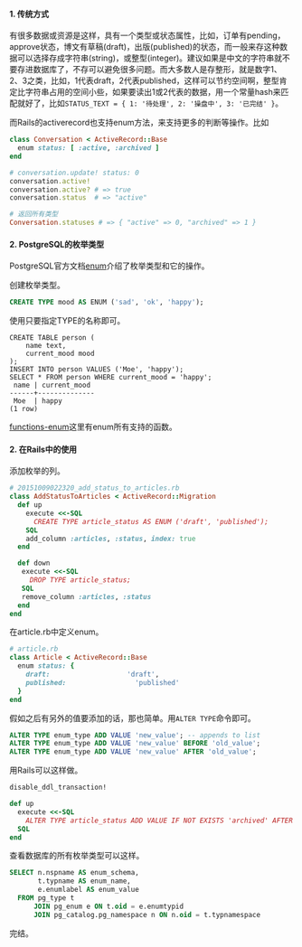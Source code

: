 #### 1. 传统方式

有很多数据或资源是这样，具有一个类型或状态属性，比如，订单有pending，approve状态，博文有草稿(draft)，出版(published)的状态，而一般来存这种数据可以选择存成字符串(string)，或整型(integer)。建议如果是中文的字符串就不要存进数据库了，不存可以避免很多问题。而大多数人是存整形，就是数字1、2、3之类，比如，1代表draft，2代表published，这样可以节约空间啊，整型肯定比字符串占用的空间小些，如果要读出1或2代表的数据，用一个常量hash来匹配就好了，比如`STATUS_TEXT = { 1: '待处理', 2: '操盘中', 3: '已完结' }`。

而Rails的activerecord也支持enum方法，来支持更多的判断等操作。比如

``` ruby
class Conversation < ActiveRecord::Base
  enum status: [ :active, :archived ]
end

# conversation.update! status: 0
conversation.active!
conversation.active? # => true
conversation.status  # => "active"

# 返回所有类型
Conversation.statuses # => { "active" => 0, "archived" => 1 }
```

#### 2. PostgreSQL的枚举类型

PostgreSQL官方文档[enum](http://www.postgresql.org/docs/9.1/static/datatype-enum.html)介绍了枚举类型和它的操作。

创建枚举类型。

``` sql
CREATE TYPE mood AS ENUM ('sad', 'ok', 'happy');
```

使用只要指定TYPE的名称即可。

```
CREATE TABLE person (
    name text,
    current_mood mood
);
INSERT INTO person VALUES ('Moe', 'happy');
SELECT * FROM person WHERE current_mood = 'happy';
 name | current_mood 
------+--------------
 Moe  | happy
(1 row)
```

[functions-enum](http://www.postgresql.org/docs/9.4/static/functions-enum.html)这里有enum所有支持的函数。

#### 2. 在Rails中的使用

添加枚举的列。

``` ruby
# 20151009022320_add_status_to_articles.rb
class AddStatusToArticles < ActiveRecord::Migration
  def up
    execute <<-SQL
      CREATE TYPE article_status AS ENUM ('draft', 'published');
    SQL
    add_column :articles, :status, index: true
  end

  def down
   execute <<-SQL
     DROP TYPE article_status;
   SQL
   remove_column :articles, :status
  end
end
```

在article.rb中定义enum。

``` ruby
# article.rb
class Article < ActiveRecord::Base
  enum status: {
    draft:                   'draft',
    published:                 'published'
  }
end
```

假如之后有另外的值要添加的话，那也简单。用`ALTER TYPE`命令即可。

``` sql
ALTER TYPE enum_type ADD VALUE 'new_value'; -- appends to list
ALTER TYPE enum_type ADD VALUE 'new_value' BEFORE 'old_value';
ALTER TYPE enum_type ADD VALUE 'new_value' AFTER 'old_value';
```

用Rails可以这样做。

``` ruby
disable_ddl_transaction!

def up
  execute <<-SQL
    ALTER TYPE article_status ADD VALUE IF NOT EXISTS 'archived' AFTER 'published';
  SQL
end
```

查看数据库的所有枚举类型可以这样。

``` sql
SELECT n.nspname AS enum_schema,
       t.typname AS enum_name,
       e.enumlabel AS enum_value
  FROM pg_type t
      JOIN pg_enum e ON t.oid = e.enumtypid
      JOIN pg_catalog.pg_namespace n ON n.oid = t.typnamespace
```

完结。
